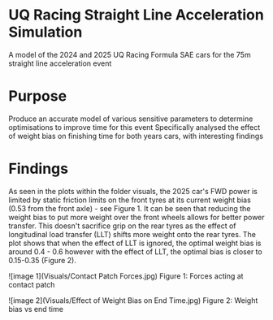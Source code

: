 # UQ Racing Straight Line Acceleration Simulation
A model of the 2024 and 2025 UQ Racing Formula SAE cars for the 75m straight line acceleration event

# Purpose
Produce an accurate model of various sensitive parameters to determine optimisations to improve time for this event
Specifically analysed the effect of weight bias on finishing time for both years cars, with interesting findings

# Findings
As seen in the plots within the folder visuals, the 2025 car's FWD power is limited by static friction limits on the front tyres at its current weight bias (0.53 from the front axle) - see Figure 1.
It can be seen that reducing the weight bias to put more weight over the front wheels allows for better power transfer. This doesn't sacrifice grip on the rear tyres as the effect of longitudinal load transfer (LLT) shifts more weight onto the rear tyres. The plot shows that when the effect of LLT is ignored, the optimal weight bias is around 0.4 - 0.6 however with the effect of LLT, the optimal bias is closer to 0.15-0.35 (Figure 2).

![image 1](Visuals/Contact Patch Forces.jpg)
Figure 1: Forces acting at contact patch


![image 2](Visuals/Effect of Weight Bias on End Time.jpg)
Figure 2: Weight bias vs end time
